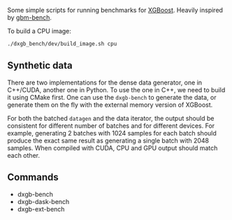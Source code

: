 Some simple scripts for running benchmarks for [XGBoost](https://github.com/dmlc/xgboost).  Heavily inspired by [gbm-bench](https://github.com/NVIDIA/gbm-bench).

To build a CPU image:
``` sh
./dxgb_bench/dev/build_image.sh cpu
```

Synthetic data
--------------
There are two implementations for the dense data generator, one in C++/CUDA, another one
in Python. To use the one in C++, we need to build it using CMake first. One can use the
`dxgb-bench` to generate the data, or generate them on the fly with the external memory
version of XGBoost.

For both the batched `datagen` and the data iterator, the output should be consistent for
different number of batches and for different devices. For example, generating 2 batches
with 1024 samples for each batch should produce the exact same result as generating a
single batch with 2048 samples. When compiled with CUDA, CPU and GPU output should match
each other.

Commands
--------
- dxgb-bench
- dxgb-dask-bench
- dxgb-ext-bench